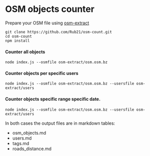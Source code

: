 #  OSM objects counter 

Prepare your OSM file using [osm-extract](https://github.com/Rub21/osm-object-counter/tree/master/osm-extract)

```
git clone https://github.com/Rub21/osm-count.git
cd osm-count
npm install

```

#### Counter all objects

```
node index.js --osmfile osm-extract/osm.osm.bz

```


#### Counter objects per specific users


```
node index.js --osmfile osm-extract/osm.osm.bz --usersfile osm-extract/users

```

#### Counter objects specific range specific date.

```
node index.js --osmfile osm-extract/osm.osm.bz --usersfile osm-extract/users

```


In both cases the output files are  in markdown tables: 

- osm_objects.md
- users.md
- tags.md
- roads_distance.md
 

 